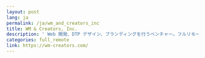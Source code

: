 ```yaml
---
layout: post
lang: ja
permalink: /ja/wm_and_creators_inc
title: WM & Creators, Inc.
description: ' Web 開発、DTP デザイン、ブランディングを行うベンチャー。フルリモートを実践しており、「リモートワーカーを応援するメディアanywher」を運営中。 '
categories: full_remote
link: https://wm-creators.com/
---
```

